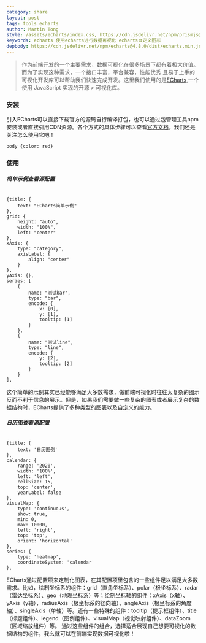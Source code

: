 ```yaml
---
category: share
layout: post
tags: tools echarts
author: Martin Tong
style: /assets/echarts/index.css, https://cdn.jsdelivr.net/npm/prismjs@1.20.0/themes/prism.css
keywords: echarts 使用echarts进行数据可视化 echarts自定义图形
depbody: https://cdn.jsdelivr.net/npm/echarts@4.8.0/dist/echarts.min.js, https://cdn.jsdelivr.net/npm/mockjs@1.1.0/dist/mock.min.js, /assets/echarts/index.js
---
```


> 作为前端开发的一个主要需求，数据可视化在很多场景下都有着极大价值。而为了实现这种需求，一个接口丰富，平台兼容，性能优秀
> 且易于上手的可视化开发库可以帮助我们快速完成开发。这里我们使用的是[ECharts][echarts],一个使用 JavaScript 实现的开源 > 可视化库。

### 安装

引入ECharts可以直接下载官方的源码自行编译打包，也可以通过包管理工具npm安装或者直接引用CDN资源。各个方式的具体步骤可以查看[官方文档][install]。我们还是关注怎么使用它吧！

<pre class='static'><code class="lang-css">body {color: red}</code></pre>
### 使用

##### **简单示例**<a class='source-code'>查看源配置</a>
<pre><code class="lang-javascript" data-related='#echarts-ex-1'>
{title: {
    text: "ECharts简单示例"
},
grid: {
    height: "auto",
    width: "100%",
    left: "center"
},
xAxis: {
    type: "category",
    axisLabel: {
        align: "center"
    }
},
yAxis: {},
series: [
    {
        name: "测试bar",
        type: "bar",
        encode: {
            x: [0],
            y: [1],
            tooltip: [1]
        }
    },
    {
        name: "测试line",
        type: "line",
        encode: {
            y: [2],
            tooltip: [2]
        }
    }
],
</code></pre>
<div id='echarts-ex-1' class="echarts-ex"></div>

这个简单的示例其实已经能够满足大多数需求，做前端可视化时往往太复杂的图示反而不利于信息的展示。但是，如果我们需要做一些复杂的图表或者展示复杂的数据结构时，ECharts提供了多种类型的图表以及自定义的能力。

##### **日历图**<a class='source-code'>查看源配置</a>
<pre><code class='lang-js' data-related='#echarts-ex-2'>
{title: {
    text: '日历图例'
},
calendar: {
    range: '2020',
    width: '100%',
    left: 'left',
    cellSize: 15,
    top: 'center',
    yearLabel: false
},
visualMap: {
    type: 'continuous',
    show: true,
    min: 0,
    max: 10000,
    left: 'right',
    top: 'top',
    orient: 'horizontal'
},
series: {
    type: 'heatmap',
    coordinateSystem: 'calendar'
},
</code></pre>
<div id='echarts-ex-2' class="echarts-ex"></div>

ECharts通过配置项来定制化图表，在其配置项里包含的一些组件足以满足大多数需求。比如，绘制坐标系的组件：grid（直角坐标系）、polar（极坐标系）、radar（雷达坐标系）、geo（地理坐标系）等；绘制坐标轴的组件：xAxis（x轴）、yAxis（y轴），radiusAxis（极坐标系的径向轴）、angleAxis（极坐标系的角度轴）、singleAxis（单轴）等。还有一些特殊的组件：tooltip（提示框组件）、title（标题组件）、legend（图例组件）、visualMap（视觉映射组件）、dataZoom（区域缩放组件）等。
通过这些组件的组合，选择适合展现自己想要可视化的数据结构的组件，我么就可以在前端实现数据可视化啦！

[echarts]: https://echarts.apache.org
[install]: https://echarts.apache.org/zh/tutorial.html#5%20%E5%88%86%E9%92%9F%E4%B8%8A%E6%89%8B%20ECharts